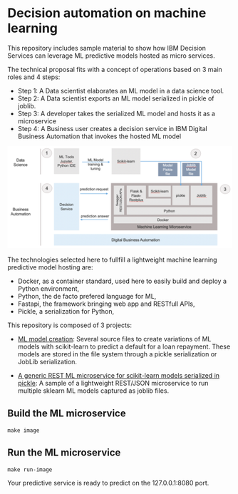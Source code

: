 # Decision automation on machine learning

This repository includes sample material to show how IBM Decision Services can leverage ML predictive models hosted as micro services.

The technical proposal fits with a concept of operations based on 3 main roles and 4 steps:
 - Step 1: A Data scientist elaborates an ML model in a data science tool.
 - Step 2: A Data scientist exports an ML model serialized in pickle of joblib.
 - Step 3: A developer takes the serialized ML model and hosts it as a microservice
 - Step 4: A Business user creates a decision service in IBM Digital Business Automation that invokes the hosted ML model
 
 ![Flow](docs/images/ml-microservice-coo.png "ML microservice stack")

The technologies selected here to fullfill a lightweight machine learning predictive model hosting are:
- Docker, as a container standard, used here to easily build and deploy a Python environment,
- Python, the de facto prefered language for ML,
- Fastapi, the framework bringing web app and RESTfull APIs,
- Pickle, a serialization for Python,


This repository is composed of 3 projects:
- [ML model creation](src/main/python/dynamic_hosting/example_model_training/README.md): Several source files to create variations of ML models with scikit-learn to predict a default for a loan repayment. These models are stored in the file system through a pickle serialization or JobLib serialization.

- [A generic REST ML microservice for scikit-learn models serialized in pickle](src/dynamic_hosting/README.md): A sample of a lightweight REST/JSON microservice to run multiple sklearn ML models captured as joblib files.

## Build the ML microservice
```shell script
make image
```
## Run the ML microservice
```shell script
make run-image
```
Your predictive service is ready to predict on the 127.0.0.1:8080 port.
